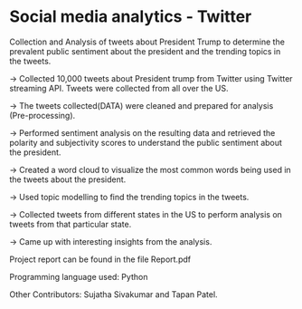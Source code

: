 # Social media analytics - Twitter

Collection and Analysis of tweets about President Trump to determine the prevalent public sentiment about the president and the trending  topics in the tweets.


-> Collected 10,000 tweets about President trump from Twitter using Twitter streaming API. Tweets were collected from all over the US.

-> The tweets collected(DATA) were cleaned and prepared for analysis (Pre-processing).

-> Performed sentiment analysis on the resulting data and retrieved the polarity and subjectivity scores to understand the public sentiment about the president.

-> Created a word cloud to visualize the most common words being used in the tweets about the president.

-> Used topic modelling to find the trending topics in the tweets.

-> Collected tweets from different states in the US to perform analysis on tweets from that particular state.

-> Came up with interesting insights from the analysis.



Project report can be found in the file Report.pdf 

Programming language used: Python

Other Contributors:  Sujatha Sivakumar and Tapan Patel.

